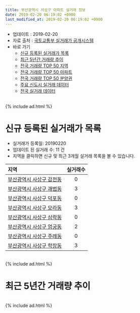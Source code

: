 ```yaml
---
title: 부산광역시 사상구 아파트 실거래 정보
date: 2019-02-20 06:19:02 +0900
last_modified_at: 2019-02-20 06:19:02 +0900
---
```


* 업데이트 : 2019-02-20
* 자료 출처 : [국토교통부 실거래가 공개시스템](http://rt.molit.go.kr)
* 바로 가기
    * [신규 등록된 실거래가 목록](#신규-등록된-실거래가-목록)
    * [최근 5년간 거래량 추이](#최근-5년간-거래량-추이)
    * [전국 거래량 TOP 50 지역](https://inasie.github.io/apt-trade-info/최근-3개월-전국에서-가장-거래가-많이-발생한-지역)
    * [전국 거래량 TOP 50 아파트](https://inasie.github.io/apt-trade-info/최근-3개월-전국에서-가장-거래가-많이-발생한-아파트)
    * [전국 거래량 TOP 50 분양권](https://inasie.github.io/apt-trade-info/최근-3개월-전국에서-가장-거래가-많이-발생한-분양권)
    * [주요 신도시 실거래 데이터](https://inasie.github.io/apt-trade-info/주요-신도시)
    * [전국 실거래 데이터](https://inasie.github.io/apt-trade-info/전국)

<br>
{% include ad.html %}
<br>

# 신규 등록된 실거래가 목록
* 실거래가 등록일: 20190220
* 업데이트 된 실거래 수: 11 건
* 지역을 클릭하면 신규 및 최근 3개월 실거래 목록을 볼 수 있습니다.


|지역|실거래수|
|:---|:---:|
|[부산광역시 사상구 감전동](https://inasie.github.io/apt-trade-info/부산광역시-사상구-감전동)|0|
|[부산광역시 사상구 괘법동](https://inasie.github.io/apt-trade-info/부산광역시-사상구-괘법동)|3|
|[부산광역시 사상구 덕포동](https://inasie.github.io/apt-trade-info/부산광역시-사상구-덕포동)|0|
|[부산광역시 사상구 모라동](https://inasie.github.io/apt-trade-info/부산광역시-사상구-모라동)|3|
|[부산광역시 사상구 삼락동](https://inasie.github.io/apt-trade-info/부산광역시-사상구-삼락동)|0|
|[부산광역시 사상구 엄궁동](https://inasie.github.io/apt-trade-info/부산광역시-사상구-엄궁동)|2|
|[부산광역시 사상구 주례동](https://inasie.github.io/apt-trade-info/부산광역시-사상구-주례동)|0|
|[부산광역시 사상구 학장동](https://inasie.github.io/apt-trade-info/부산광역시-사상구-학장동)|3|


<br>
{% include ad.html %}
<br>

# 최근 5년간 거래량 추이


<div style="width:100%;">
    <canvas id="deal_progress" height="200"></canvas>
</div>

<script>
new Chart(document.getElementById("deal_progress"), {
    type: 'line',
    data: {
        labels: ['201402','201403','201404','201405','201406','201407','201408','201409','201410','201411','201412','201501','201502','201503','201504','201505','201506','201507','201508','201509','201510','201511','201512','201601','201602','201603','201604','201605','201606','201607','201608','201609','201610','201611','201612','201701','201702','201703','201704','201705','201706','201707','201708','201709','201710','201711','201712','201801','201802','201803','201804','201805','201806','201807','201808','201809','201810','201811','201812','201901','201902'],
        datasets: [{
            label: '매매',
            pointRadius: 1,
            data: [334, 374, 310, 297, 277, 269, 288, 345, 369, 253, 253, 237, 217, 355, 368, 296, 305, 282, 261, 291, 329, 263, 218, 158, 186, 286, 315, 244, 308, 322, 302, 291, 412, 329, 245, 158, 263, 255, 230, 248, 271, 256, 194, 180, 181, 198, 149, 173, 175, 249, 171, 198, 145, 114, 129, 122, 191, 102, 71, 75, 22],
            borderColor: "rgba(255, 201, 14, 1)",
            backgroundColor: "rgba(255, 201, 14, 0.5)",
            fill: false,
            lineTension: 0
        },{
            label: '전월세',
            pointRadius: 1,
            data: [141, 126, 147, 147, 181, 139, 103, 107, 153, 127, 170, 124, 94, 155, 124, 135, 125, 127, 94, 102, 127, 84, 131, 118, 79, 110, 111, 103, 131, 92, 113, 116, 142, 136, 193, 101, 150, 116, 132, 138, 124, 131, 125, 120, 112, 122, 97, 119, 120, 150, 127, 111, 121, 113, 90, 119, 142, 105, 122, 83, 31],
            borderColor: "rgba(0, 141, 185, 1)",
            backgroundColor: "rgba(0, 141, 185, 0.5)",
            fill: false,
            lineTension: 0
        }
        ]
    },
    options: {
        responsive: true,
        title: {
            display: false
        },
        tooltips: {
            mode: 'index',
            intersect: false
        },
        hover: {
            mode: 'nearest',
            intersect: true
        },
        scales: {
            xAxes: [{
                display: true,
                scaleLabel: {
                    display: true,
                    labelString: '년/월'
                }
            }],
            yAxes: [{
                display: true,
                ticks: {
                    suggestedMin: 0,
                },
                scaleLabel: {
                    display: true,
                    labelString: '실거래 수'
                }
            }]
        }
    }
});

</script>


<br>
{% include ad.html %}
<br>

